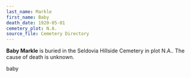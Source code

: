 ```yaml
---
last_name: Markle
first_name: Baby
death_date: 1920-05-01
cemetery_plot: N.A.
source_file: Cemetery Directory
---
```

**Baby   Markle** is buried in the Seldovia Hillside Cemetery in plot N.A..  The cause of death is unknown.


baby

